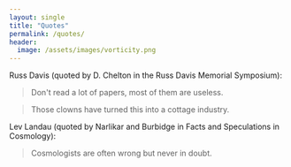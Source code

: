 ```yaml
---
layout: single
title: "Quotes"
permalink: /quotes/
header:
  image: /assets/images/vorticity.png
---
```


Russ Davis (quoted by D. Chelton in the Russ Davis Memorial Symposium):

>Don't read a lot of papers, most of them are useless. 

>Those clowns have turned this into a cottage industry.

Lev Landau (quoted by Narlikar and Burbidge in Facts and Speculations in Cosmology):

>Cosmologists are often wrong but never in doubt.
